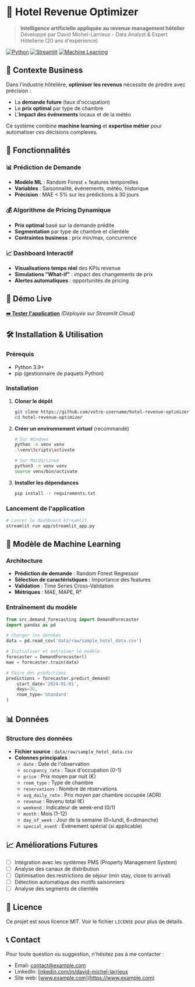 # 🏨 Hotel Revenue Optimizer

> **Intelligence artificielle appliquée au revenue management hôtelier**  
> Développé par David Michel-Larrieux - Data Analyst & Expert Hôtellerie (20 ans d'expérience)

[![Python](https://img.shields.io/badge/Python-3.9+-blue.svg)](https://python.org)
[![Streamlit](https://img.shields.io/badge/Streamlit-1.28+-red.svg)](https://streamlit.io)
[![Machine Learning](https://img.shields.io/badge/ML-Scikit--learn-orange.svg)](https://scikit-learn.org)

## 🎯 Contexte Business

Dans l'industrie hôtelière, **optimiser les revenus** nécessite de prédire avec précision :
- La **demande future** (taux d'occupation)
- Le **prix optimal** par type de chambre
- L'**impact des événements** locaux et de la météo

Ce système combine **machine learning** et **expertise métier** pour automatiser ces décisions complexes.

## 🔧 Fonctionnalités

### 📊 Prédiction de Demande
- **Modèle ML** : Random Forest + features temporelles
- **Variables** : Saisonnalité, événements, météo, historique
- **Précision** : MAE < 5% sur les prédictions à 30 jours

### 💰 Algorithme de Pricing Dynamique
- **Prix optimal** basé sur la demande prédite
- **Segmentation** par type de chambre et clientèle
- **Contraintes business** : prix min/max, concurrence

### 📈 Dashboard Interactif
- **Visualisations temps réel** des KPIs revenue
- **Simulations "What-if"** : impact des changements de prix
- **Alertes automatiques** : opportunités de pricing

## 🚀 Démo Live

[**➡️ Tester l'application**](https://share.streamlit.io/david-fignolet/hotel-revenue-optimizer) 
*(Déployée sur Streamlit Cloud)*

## 🛠 Installation & Utilisation

### Prérequis
- Python 3.9+
- pip (gestionnaire de paquets Python)

### Installation

1. **Cloner le dépôt**
   ```bash
   git clone https://github.com/votre-username/hotel-revenue-optimizer.git
   cd hotel-revenue-optimizer
   ```

2. **Créer un environnement virtuel** (recommandé)
   ```bash
   # Sur Windows
   python -m venv venv
   .\venv\Scripts\activate
   
   # Sur MacOS/Linux
   python3 -m venv venv
   source venv/bin/activate
   ```

3. **Installer les dépendances**
   ```bash
   pip install -r requirements.txt
   ```

### Lancement de l'application

```bash
# Lancer le dashboard Streamlit
streamlit run app/streamlit_app.py
```

## 🧠 Modèle de Machine Learning

### Architecture
- **Prédiction de demande** : Random Forest Regressor
- **Sélection de caractéristiques** : Importance des features
- **Validation** : Time Series Cross-Validation
- **Métriques** : MAE, MAPE, R²

### Entraînement du modèle

```python
from src.demand_forecasting import DemandForecaster
import pandas as pd

# Charger les données
data = pd.read_csv('data/raw/sample_hotel_data.csv')

# Initialiser et entraîner le modèle
forecaster = DemandForecaster()
mae = forecaster.train(data)

# Faire des prédictions
predictions = forecaster.predict_demand(
    start_date='2024-01-01',
    days=30,
    room_type='Standard'
)
```

## 📊 Données

### Structure des données
- **Fichier source** : `data/raw/sample_hotel_data.csv`
- **Colonnes principales** :
  - `date` : Date de l'observation
  - `occupancy_rate` : Taux d'occupation (0-1)
  - `price` : Prix moyen par nuit (€)
  - `room_type` : Type de chambre
  - `reservations` : Nombre de réservations
  - `avg_daily_rate` : Prix moyen par chambre occupée (ADR)
  - `revenue` : Revenu total (€)
  - `weekend` : Indicateur de week-end (0/1)
  - `month` : Mois (1-12)
  - `day_of_week` : Jour de la semaine (0=lundi, 6=dimanche)
  - `special_event` : Événement spécial (si applicable)

## 📈 Améliorations Futures

- [ ] Intégration avec les systèmes PMS (Property Management System)
- [ ] Analyse des canaux de distribution
- [ ] Optimisation des restrictions de séjour (min stay, close to arrival)
- [ ] Détection automatique des motifs saisonniers
- [ ] Analyse des segments de clientèle

## 📝 Licence

Ce projet est sous licence MIT. Voir le fichier `LICENSE` pour plus de détails.

## 📞 Contact

Pour toute question ou suggestion, n'hésitez pas à me contacter :
- Email: contact@example.com
- LinkedIn: [linkedin.com/in/david-michel-larrieux](https://linkedin.com)
- Site web: [www.example.com](https://www.example.com)
